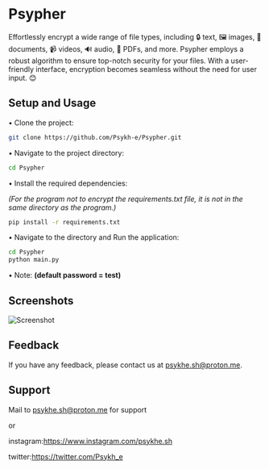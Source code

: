 # Psypher
 Effortlessly encrypt a wide range of file types, including 🔒 text, 🖼️ images, 📄 documents, 📹 videos, 🔊 audio, 📎 PDFs, and more. Psypher employs a robust algorithm to ensure top-notch security for your files. With a user-friendly interface, encryption becomes seamless without the need for user input. 😊

## Setup and Usage

• Clone the project:

```bash 
git clone https://github.com/Psykh-e/Psypher.git
```

• Navigate to the project directory:

```bash 
cd Psypher
```

• Install the required dependencies:

*(For the program not to encrypt the requirements.txt file, it is not in the same directory as the program.)*

```bash 
pip install -r requirements.txt
```

• Navigate to the directory and Run the application:

```bash 
cd Psypher
python main.py
```

• Note: **(default password = test)**
    

## Screenshots

![Screenshot](https://via.placeholder.com/468x300?text=App+Screenshot+Here)


## Feedback

If you have any feedback, please contact us at psykhe.sh@proton.me.


## Support

Mail to psykhe.sh@proton.me for support

or

instagram:https://www.instagram.com/psykhe.sh 

twitter:https://twitter.com/Psykh_e

  
